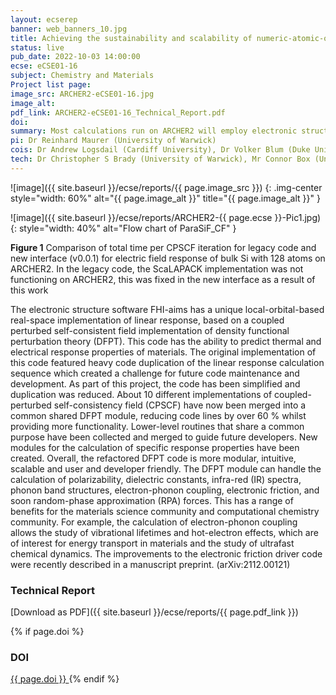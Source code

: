 ```yaml
---
layout: ecserep
banner: web_banners_10.jpg
title: Achieving the sustainability and scalability of numeric-atomic-orbital-based linear response and electron-phonon functionality in FHI-aims
status: live
pub_date: 2022-10-03 14:00:00
ecse: eCSE01-16
subject: Chemistry and Materials
Project list page:
image_src: ARCHER2-eCSE01-16.jpg
image_alt: 
pdf_link: ARCHER2-eCSE01-16_Technical_Report.pdf
doi: 
summary: Most calculations run on ARCHER2 will employ electronic structure software packages, which are designed to solve the Schrödinger equation for molecules and materials to obtain their ground state properties. FHI-aims is one such software package, designed to be efficient when running everything from small calculations on standard laptops to huge calculations involving millions of atoms on the largest High Performance Computing systems such as ARCHER2. It is of wide interest to also calculate how molecules and materials respond to atomic displacements, or to electric and magnetic fields. This is possible using density functional perturbation theory (DFPT).  A portion of the existing DFPT infrastructure within FHI-aims has been overhauled within this project, to make it more modular, intuitive, scalable, and user and developer friendly. These changes will help researchers to discover and design the next generation of materials more quickly, more cheaply, and more efficiently.
pi: Dr Reinhard Maurer (University of Warwick)
cois: Dr Andrew Logsdail (Cardiff University), Dr Volker Blum (Duke University), Dr Mariana Rossi (Max Planck Institute for the Structure and Dynamics of Matter), Dr Christian Carbogno (Fritz-Haber-Institut der Max-Planck-Gesellschaft)
tech: Dr Christopher S Brady (University of Warwick), Mr Connor Box (University of Warwick)
---
```




![image]({{ site.baseurl }}/ecse/reports/{{ page.image_src }})
{: .img-center style="width: 60%" alt="{{ page.image_alt }}" title="{{ page.image_alt }}" }



![image]({{ site.baseurl }}/ecse/reports/ARCHER2-{{ page.ecse }}-Pic1.jpg)
{:  style="width: 40%" alt="Flow chart of ParaSiF_CF"  }

**Figure 1** Comparison of total time per CPSCF iteration for legacy code and new interface
(v0.0.1) for electric field response of bulk Si with 128 atoms on ARCHER2. In the legacy code,
the ScaLAPACK implementation was not functioning on ARCHER2, this was fixed in the new
interface as a result of this work


The electronic structure software FHI-aims has a unique local-orbital-based real-space implementation of linear response, based on a coupled perturbed self-consistent field implementation of density functional perturbation theory (DFPT). This code has the ability to predict thermal and electrical response properties of materials. The original implementation of this code featured heavy code duplication of the linear response calculation sequence which created a challenge for future code maintenance and development. As part of this project, the code has been simplified and duplication was reduced. About 10 different implementations of coupled-perturbed self-consistency field (CPSCF) have now been merged into a common shared DFPT module, reducing code lines by over 60 % whilst providing more functionality.  Lower-level routines that share a common purpose have been collected and merged to guide future developers. New modules for the calculation of specific response properties have been created.  Overall, the refactored DFPT code is more modular, intuitive, scalable and user and developer friendly. The DFPT module can handle the calculation of polarizability, dielectric constants, infra-red (IR) spectra, phonon band structures, electron-phonon coupling, electronic friction, and soon random-phase approximation (RPA) forces. This has a range of benefits for the materials science community and computational chemistry community. For example, the calculation of electron-phonon coupling allows the study of vibrational lifetimes and hot-electron effects, which are of interest for energy transport in materials and the study of ultrafast chemical dynamics. The improvements to the electronic friction driver code were recently described in a manuscript preprint. (arXiv:2112.00121)

<!--
### Information about the code
-->


### Technical Report

[Download as PDF]({{ site.baseurl }}/ecse/reports/{{ page.pdf_link }}) 


{% if page.doi  %}
### DOI
  <a href="https://doi.org/{{ page.doi }}">
     {{ page.doi }}
  </a>
{% endif %}
